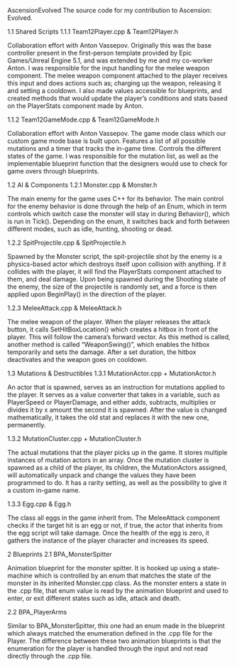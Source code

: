 AscensionEvolved
The source code for my contribution to Ascension: Evolved.

1.1 Shared Scripts
1.1.1 Team12Player.cpp & Team12Player.h

Collaboration effort with Anton Vassepov. Originally this was the base controller present in the first-person template provided by Epic Games/Unreal Engine 5.1, and was extended by me and my co-worker Anton. I was responsible for the input handling for the melee weapon component. The melee weapon component attached to the player receives this input and does actions such as; charging up the weapon, releasing it and setting a cooldown. I also made values accessible for blueprints, and created methods that would update the player’s conditions and stats based on the PlayerStats component made by Anton.

1.1.2 Team12GameMode.cpp & Team12GameMode.h

Collaboration effort with Anton Vassepov. The game mode class which our custom game mode base is built upon. Features a list of all possible mutations and a timer that tracks the in-game time. Controls the different states of the game. I was responsible for the mutation list, as well as the implementable blueprint function that the designers would use to check for game overs through blueprints.

1.2 AI & Components
1.2.1 Monster.cpp & Monster.h

The main enemy for the game uses C++ for its behavior. The main control for the enemy behavior is done through the help of an Enum, which in term controls which switch case the monster will stay in during Behavior(), which is run in Tick(). Depending on the enum, it switches back and forth between different modes, such as idle, hunting, shooting or dead.

1.2.2 SpitProjectile.cpp & SpitProjectile.h

Spawned by the Monster script, the spit-projectile shot by the enemy is a physics-based actor which destroys itself upon collision with anything. If it collides with the player, it will find the PlayerStats component attached to them, and deal damage. Upon being spawned during the Shooting state of the enemy, the size of the projectile is randomly set, and a force is then applied upon BeginPlay() in the direction of the player.

1.2.3 MeleeAttack.cpp & MeleeAttack.h

The melee weapon of the player. When the player releases the attack button, it calls SetHitBoxLocation() which creates a hitbox in front of the player. This will follow the camera’s forward vector. As this method is called, another method is called “WeaponSwing()”, which enables the hitbox temporarily and sets the damage. After a set duration, the hitbox deactivates and the weapon goes on cooldown.

1.3 Mutations & Destructibles
1.3.1 MutationActor.cpp + MutationActor.h

An actor that is spawned, serves as an instruction for mutations applied to the player. It serves as a value converter that takes in a variable, such as PlayerSpeed or PlayerDamage, and either adds, subtracts, multiplies or divides it by x amount the second it is spawned. After the value is changed mathematically, it takes the old stat and replaces it with the new one, permanently.

1.3.2 MutationCluster.cpp + MutationCluster.h

The actual mutations that the player picks up in the game. It stores multiple instances of mutation actors in an array. Once the mutation cluster is spawned as a child of the player, its children, the MutationActors assigned, will automatically unpack and change the values they have been programmed to do. It has a rarity setting, as well as the possibility to give it a custom in-game name.

1.3.3 Egg.cpp & Egg.h

The class all eggs in the game inherit from. The MeleeAttack component checks if the target hit is an egg or not, if true, the actor that inherits from the egg script will take damage. Once the health of the egg is zero, it gathers the instance of the player character and increases its speed.

2 Blueprints
2.1 BPA_MonsterSpitter

Animation blueprint for the monster spitter. It is hooked up using a state-machine which is controlled by an enum that matches the state of the monster in its inherited Monster.cpp class. As the monster enters a state in the .cpp file, that enum value is read by the animation blueprint and used to enter, or exit different states such as idle, attack and death.

2.2 BPA_PlayerArms

Similar to BPA_MonsterSpitter, this one had an enum made in the blueprint which always matched the enumeration defined in the .cpp file for the Player. The difference between these two animation blueprints is that the enumeration for the player is handled through the input and not read directly through the .cpp file.
